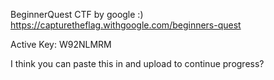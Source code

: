 BeginnerQuest CTF by google :)
https://capturetheflag.withgoogle.com/beginners-quest

Active Key: W92NLMRM

I think you can paste this in and upload to continue progress?